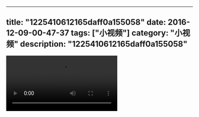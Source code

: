
---
title: "1225410612165daff0a155058"
date: 2016-12-09-00-47-37
tags: ["小视频"]
category: "小视频"
description: "1225410612165daff0a155058"
---
<video src="http://ohtsqip0g.bkt.clouddn.com/1225410612165daff0a155058.mp4" controls="controls"></video>

